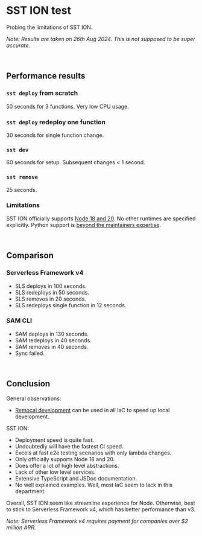 # SST ION test

Probing the limitations of SST ION.

_Note: Results are taken on 26th Aug 2024. This is not supposed to be super accurate._

&nbsp;

## Performance results
### `sst deploy` from scratch
50 seconds for 3 functions. Very low CPU usage.

### `sst deploy` redeploy one function
30 seconds for single function change.

### `sst dev` 
60 seconds for setup.
Subsequent changes < 1 second.

### `sst remove`
25 seconds.

### Limitations
SST ION officially supports [Node 18 and 20](https://github.com/sst/ion/blob/d505faf7c4266b1d09134e8478122d024f880664/platform/src/components/aws/function.ts#L240). No other runtimes are specified explicitly. Python support is [beyond the maintainers expertise](https://github.com/sst/ion/issues/366#issuecomment-2096173042).

&nbsp;

## Comparison
### Serverless Framework v4
- SLS deploys in 100 seconds.
- SLS redeploys in 50 seconds.
- SLS removes in 20 seconds.
- SLS redeploys single function in 12 seconds.

### SAM CLI
- SAM deploys in 130 seconds.
- SAM redeploys in 40 seconds.
- SAM removes in 40 seconds.
- Sync failed.

&nbsp;

## Conclusion
General observations:
- [Remocal development](https://theburningmonk.com/2022/05/my-testing-strategy-for-serverless-applications/#:~:text=A%20remocal%20test%20is%20when,aka%20testing%20in%20the%20cloud) can be used in all IaC to speed up local development.

SST ION:
- Deployment speed is quite fast.
- Undoubtedly will have the fastest CI speed.
- Excels at fast e2e testing scenarios with only lambda changes.
- Only officially supports Node 18 and 20.
- Does offer a lot of high level abstractions.
- Lack of other low level services.
- Extensive TypeScript and JSDoc documentation.
- No well explained examples. Well, most IaC seem to lack in this department.

Overall, SST ION seem like streamline experience for Node. Otherwise, best to stick to Serverless Framework v4, which has better performance than v3.

_Note: Serverless Framework v4 requires payment for companies over $2 million ARR._